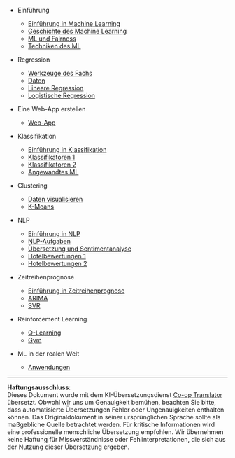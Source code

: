 <!--
CO_OP_TRANSLATOR_METADATA:
{
  "original_hash": "68dd06c685f6ce840e0acfa313352e7c",
  "translation_date": "2025-09-03T21:47:56+00:00",
  "source_file": "docs/_sidebar.md",
  "language_code": "de"
}
-->
- Einführung
  - [Einführung in Machine Learning](../1-Introduction/1-intro-to-ML/README.md)
  - [Geschichte des Machine Learning](../1-Introduction/2-history-of-ML/README.md)
  - [ML und Fairness](../1-Introduction/3-fairness/README.md)
  - [Techniken des ML](../1-Introduction/4-techniques-of-ML/README.md)

- Regression
  - [Werkzeuge des Fachs](../2-Regression/1-Tools/README.md)
  - [Daten](../2-Regression/2-Data/README.md)
  - [Lineare Regression](../2-Regression/3-Linear/README.md)
  - [Logistische Regression](../2-Regression/4-Logistic/README.md)

- Eine Web-App erstellen
  - [Web-App](../3-Web-App/1-Web-App/README.md)

- Klassifikation
  - [Einführung in Klassifikation](../4-Classification/1-Introduction/README.md)
  - [Klassifikatoren 1](../4-Classification/2-Classifiers-1/README.md)
  - [Klassifikatoren 2](../4-Classification/3-Classifiers-2/README.md)
  - [Angewandtes ML](../4-Classification/4-Applied/README.md)

- Clustering
  - [Daten visualisieren](../5-Clustering/1-Visualize/README.md)
  - [K-Means](../5-Clustering/2-K-Means/README.md)

- NLP
  - [Einführung in NLP](../6-NLP/1-Introduction-to-NLP/README.md)
  - [NLP-Aufgaben](../6-NLP/2-Tasks/README.md)
  - [Übersetzung und Sentimentanalyse](../6-NLP/3-Translation-Sentiment/README.md)
  - [Hotelbewertungen 1](../6-NLP/4-Hotel-Reviews-1/README.md)
  - [Hotelbewertungen 2](../6-NLP/5-Hotel-Reviews-2/README.md)

- Zeitreihenprognose
  - [Einführung in Zeitreihenprognose](../7-TimeSeries/1-Introduction/README.md)
  - [ARIMA](../7-TimeSeries/2-ARIMA/README.md)
  - [SVR](../7-TimeSeries/3-SVR/README.md)

- Reinforcement Learning
  - [Q-Learning](../8-Reinforcement/1-QLearning/README.md)
  - [Gym](../8-Reinforcement/2-Gym/README.md)

- ML in der realen Welt
  - [Anwendungen](../9-Real-World/1-Applications/README.md)

---

**Haftungsausschluss**:  
Dieses Dokument wurde mit dem KI-Übersetzungsdienst [Co-op Translator](https://github.com/Azure/co-op-translator) übersetzt. Obwohl wir uns um Genauigkeit bemühen, beachten Sie bitte, dass automatisierte Übersetzungen Fehler oder Ungenauigkeiten enthalten können. Das Originaldokument in seiner ursprünglichen Sprache sollte als maßgebliche Quelle betrachtet werden. Für kritische Informationen wird eine professionelle menschliche Übersetzung empfohlen. Wir übernehmen keine Haftung für Missverständnisse oder Fehlinterpretationen, die sich aus der Nutzung dieser Übersetzung ergeben.